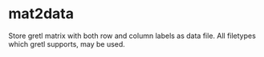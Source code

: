 # mat2data
Store gretl matrix with both row and column labels as data file. All filetypes which gretl supports, may be used.
